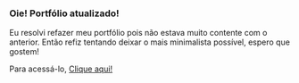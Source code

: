 ### Oie! Portfólio atualizado!
<p>Eu resolvi refazer meu portfólio pois não estava muito
  contente com o anterior. Então refiz tentando deixar o mais minimalista possível, espero que gostem!</p>

<p>Para acessá-lo, <a href="https://lsfranca.netlify.app/" target="_blank">Clique aqui!</a></p>
